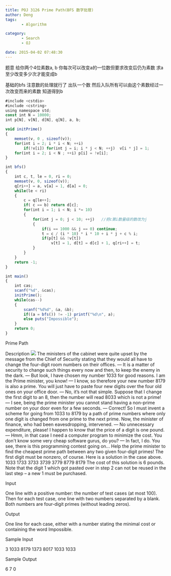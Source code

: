 ```yaml
---
title: POJ 3126 Prime Path(BFS 数字处理)
author: Deng
tags: 
       - Algorithm

category: 
       - Search
       - OJ

date: 2015-04-02 07:48:30
---
```

题意 给你两个4位素数a, b 你每次可以改变a的一位数但要求改变后仍为素数 求a至少改变多少次才能变成b

基础的bfs 注意数的处理就行了 出队一个数 然后入队所有可以由这个素数经过一次改变而来的素数 知道得到b

```js 
#include <cstdio>
#include <cstring>
using namespace std;
const int N = 10000;
int p[N], v[N], d[N], q[N], a, b;

void initPrime()
{
    memset(v, 0 , sizeof(v));
    for(int i = 2; i * i < N; ++i)
        if(!v[i]) for(int j = i; i * j < N; ++j)  v[i * j] = 1;
    for(int i = 2; i < N ; ++i) p[i] = !v[i];
}

int bfs()
{
    int c, t, le = 0, ri = 0;
    memset(v, 0, sizeof(v));
    q[ri++] = a, v[a] = 1, d[a] = 0;
    while(le < ri)
    {
        c = q[le++];
        if( c == b) return d[c];
        for(int i = 1; i < N; i *= 10)
        {
            for(int j = 0; j < 10; ++j)   //把c第i数量级的数改为j
            {
                if(i == 1000 && j == 0) continue;
                t = c / (i * 10) * i * 10 + i * j + c % i;
                if(p[t] && !v[t])
                    v[t] = 1, d[t] = d[c] + 1, q[ri++] = t;
            }
        }
    }
    return -1;
}

int main()
{
    int cas;
    scanf("%d", &cas);
    initPrime();
    while(cas--)
    {
        scanf("%d%d", &a, &b);
        if((a = bfs()) != -1) printf("%d\n", a);
        else puts("Impossible");
    }
    return 0;
}
```

Prime Path

Description
![](../images/es-3126_1.jpg.png) The ministers of the cabinet were quite upset by the message from the Chief of Security stating that they would all have to change the four-digit room numbers on their offices.
— It is a matter of security to change such things every now and then, to keep the enemy in the dark.
— But look, I have chosen my number 1033 for good reasons. I am the Prime minister, you know!
— I know, so therefore your new number 8179 is also a prime. You will just have to paste four new digits over the four old ones on your office door.
— No, it’s not that simple. Suppose that I change the first digit to an 8, then the number will read 8033 which is not a prime!
— I see, being the prime minister you cannot stand having a non-prime number on your door even for a few seconds.
— Correct! So I must invent a scheme for going from 1033 to 8179 by a path of prime numbers where only one digit is changed from one prime to the next prime.
Now, the minister of finance, who had been eavesdropping, intervened.
— No unnecessary expenditure, please! I happen to know that the price of a digit is one pound.
— Hmm, in that case I need a computer program to minimize the cost. You don't know some very cheap software gurus, do you?
— In fact, I do. You see, there is this programming contest going on... Help the prime minister to find the cheapest prime path between any two given four-digit primes! The first digit must be nonzero, of course. Here is a solution in the case above.
 1033
1733
3733
3739
3779
8779
8179 The cost of this solution is 6 pounds. Note that the digit 1 which got pasted over in step 2 can not be reused in the last step – a new 1 must be purchased.

Input

One line with a positive number: the number of test cases (at most 100). Then for each test case, one line with two numbers separated by a blank. Both numbers are four-digit primes (without leading zeros).

Output

One line for each case, either with a number stating the minimal cost or containing the word Impossible.

Sample Input

3 1033 8179 1373 8017 1033 1033

Sample Output

6 7 0